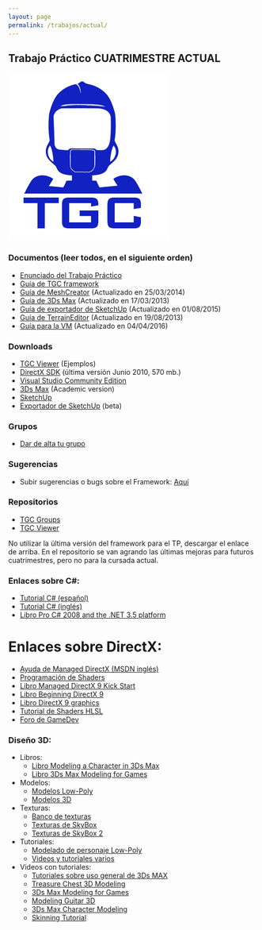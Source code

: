 ```yaml
---
layout: page
permalink: /trabajos/actual/
---
```

## Trabajo Práctico CUATRIMESTRE ACTUAL

![Logo](/images/robotgc.png)

### Documentos (leer todos, en el siguiente orden)

* [Enunciado del Trabajo Práctico](https://drive.google.com/open?id=10_9YngZLLZzIyVjXMp61XSO1rYHBJRgFBm-CUNm2vdw)
* [Guía de TGC framework](https://drive.google.com/open?id=1zeM7PZKPU-v5EufukBtf3OeyI7dCSuoGhdn0DqgPUuk)
* [Guía de MeshCreator](https://drive.google.com/file/d/0B-mVMTBAay-gMnBGMFJFdnQ3WTg/edit?usp=sharing) (Actualizado en 25/03/2014)
* [Guía de 3Ds Max](https://docs.google.com/file/d/0B-mVMTBAay-gY1ZkejFCeFdkMlU/edit?usp=sharing) (Actualizado en 17/03/2013)
* [Guía de exportador de SketchUp](https://drive.google.com/file/d/0BxUJZewaWJ7mTkluTjI0ZEMzTTg/view?usp=sharing) (Actualizado en 01/08/2015)
* [Guía de TerrainEditor](https://docs.google.com/file/d/0B-mVMTBAay-gMC13dWNCemtSeUU/edit?usp=sharing) (Actualizado en 19/08/2013)
* [Guía para la VM](https://drive.google.com/open?id=12N1LkUitgn6flJ4YKlcFQNeo9NjX7TTnsAps8SVEE0U) (Actualizado en 04/04/2016)

### Downloads

* [TGC Viewer](https://github.com/tgc-utn/tgc-viewer/releases) (Ejemplos)
* [DirectX SDK](https://www.microsoft.com/en-us/download/details.aspx?displaylang=en&id=6812) (última versión Junio 2010, 570 mb.)
* [Visual Studio Community Edition](https://visualstudio.microsoft.com/vs/community/)
* [3Ds Max](https://www.autodesk.com/education/free-software/3ds-max) (Academic version)
* [SketchUp](https://www.sketchup.com/)
* [Exportador de SketchUp](https://drive.google.com/file/d/0BxUJZewaWJ7mWk5wLTIzcUZJSWc/view?usp=sharing) (beta)

### Grupos

* [Dar de alta tu grupo](https://goo.gl/forms/vfrmvII1t4Q5yulu1)

### Sugerencias

* Subir sugerencias o bugs sobre el Framework: [Aquí](https://github.com/tgc-utn/tgc-viewer/issues)

### Repositorios

* [TGC Groups](https://github.com/tgc-utn/tgc-group)
* [TGC Viewer](https://github.com/tgc-utn/tgc-viewer)

No utilizar la última versión del framework para el TP, descargar el enlace de arriba. En el repositorio se van agrando las últimas mejoras para futuros cuatrimestres, pero no para la cursada actual.

### Enlaces sobre C#:

* [Tutorial C# (español)](http://www.devjoker.com/asp/~/gru/Tutorial-C/TUCS/Tutorial-C.aspx)
* [Tutorial C# (inglés)](http://www.java2s.com/Tutorial/CSharp/CatalogCSharp.htm)
* [Libro Pro C# 2008 and the .NET 3.5 platform](http://books.google.com/books?id=VGT1_UJzjM0C&printsec=frontcover&dq=c%23+pro&hl=es&ei=r4VgTKCfHYK78gb45py2DQ&sa=X&oi=book_result&ct=result&resnum=1&ved=0CCsQ6AEwAA#v=onepage&q&f=false)

# Enlaces sobre DirectX:

* [Ayuda de Managed DirectX (MSDN inglés)](https://docs.microsoft.com/en-us/previous-versions/windows/desktop/bb318658(v=vs.85))
* [Programación de Shaders](https://docs.microsoft.com/es-es/windows/desktop/direct3dhlsl/dx-graphics-hlsl-writing-shaders-9)
* [Libro Managed DirectX 9 Kick Start](https://books.google.com.ar/books?id=8Y4VrGBtGM8C&lpg=PP1&dq=Managed%20DirectX%209%20Kick%20Start&hl=es&pg=PP1#v=onepage&q&f=false)
* [Libro Beginning DirectX 9](http://read.pudn.com/downloads40/ebook/138617/[Beginning.DirectX.9.0].Beginning.DirectX.9.pdf)
* [Libro DirectX 9 graphics](http://books.google.com/books?id=CE-nxZ2JfS8C&printsec=frontcover&dq=directx+9&hl=es&ei=vYRgTMW4OMO88ga5irHCDQ&sa=X&oi=book_result&ct=result&resnum=2&ved=0CC0Q6AEwAQ#v=onepage&q&f=false)
* [Tutorial de Shaders HLSL](http://rbwhitaker.wikidot.com/hlsl-tutorials)
* [Foro de GameDev](http://www.gamedev.net/index)

### Diseño 3D:

* Libros:
  * [Libro Modeling a Character in 3Ds Max](http://books.google.com.ar/books?id=w_KLe1AylhEC&printsec=frontcover&dq=3d+max+character&hl=es&ei=hAdWTNOVFIK78gbazaHABA&sa=X&oi=book_result&ct=result&resnum=1&ved=0CC8Q6AEwAA#v=onepage&q=3d%20max%20character&f=false)
  * [Libro 3Ds Max Modeling for Games](https://books.google.com.ar/books?id=G7cgPVJ06nMC&lpg=PR3&dq=3d%20max%20character&hl=es&pg=PR3#v=onepage&q=3d%20max%20character&f=false)
* Modelos:
  * [Modelos Low-Poly](http://www.artist-3d.com/free_3d_models/index.php)
  * [Modelos 3D](https://www.highend3d.com/downloads)
* Texturas:
  * [Banco de texturas](https://www.textures.com/)
  * [Texturas de SkyBox](http://www.hazelwhorley.com/textures.html)
  * [Texturas de SkyBox 2](http://www.custommapmakers.org/skyboxes.php)
* Tutoriales:
  * [Modelado de personaje Low-Poly](https://3dtotal.com/tutorials/t/low-poly-character-modeling-and-texturing-athey-nansel-moravetz-model-man-low-poly)
  * [Videos y tutoriales varios](http://www.poopinmymouth.com/#tutorials)
* Videos con tutoriales:
  * [Tutoriales sobre uso general de 3Ds MAX](https://www.youtube.com/view_play_list?p=A12BF2F8CC489A50)
  * [Treasure Chest 3D Modeling](https://youtu.be/EP-hC31eCYw)
  * [3Ds Max Modeling for Games](http://www.youtube.com/watch?v=zA3zngtUbsU)
  * [Modeling Guitar 3D](https://youtu.be/FjEBueXCBNQ)
  * [3Ds Max Character Modeling](https://youtu.be/1NWHUOvo69w)
  * [Skinning Tutorial](https://youtu.be/gcHeHv3i7oY)

